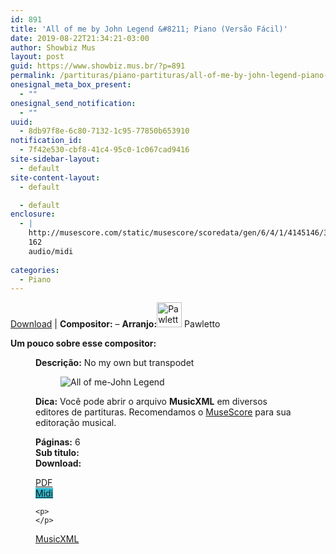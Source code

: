 ```yaml
---
id: 891
title: 'All of me by John Legend &#8211; Piano (Versão Fácil)'
date: 2019-08-22T21:34:21-03:00
author: Showbiz Mus
layout: post
guid: https://www.showbiz.mus.br/?p=891
permalink: /partituras/piano-partituras/all-of-me-by-john-legend-piano-versao-facil/
onesignal_meta_box_present:
  - ""
onesignal_send_notification:
  - ""
uuid:
  - 8db97f8e-6c80-7132-1c95-77850b653910
notification_id:
  - 7f42e530-cbf8-41c4-95c0-1c067cad9416
site-sidebar-layout:
  - default
site-content-layout:
  - default

  - default
enclosure:
  - |
    http://musescore.com/static/musescore/scoredata/gen/6/4/1/4145146/35376a81edeeef5f0d00b242548ed88e62824216/score.mid
    162
    audio/midi
    
categories:
  - Piano
---
```

[Download](#download "link para download de partitura") | **Compositor:** &#8211; **Arranjo:**<img alt="Pawletto" class="wp-image-40" width="40" hight="40" sizes="40" src="https://musescore.com/static/musescore/userdata/avatar/default.jpg@300x300?cache=0" /> Pawletto

**Um pouco sobre esse compositor:** <figure class='wp-block-image'> 

**Descrição:** No my own but transpodet 

<figure class="wp-block-image"><img alt="All of me-John Legend" src="http://musescore.com/static/musescore/scoredata/gen/6/4/1/4145146/35376a81edeeef5f0d00b242548ed88e62824216/score_0.png" class="wp-image-500" /> </figure>

**Dica:** Você pode abrir o arquivo **MusicXML** em diversos editores de partituras. Recomendamos o  <a  href="https://www.showbiz.mus.br/musica/o-melhor-editor-de-partitura" title="Editor de Partitura" rel="noopener noreferrer">MuseScore</a> para sua editoração musical. 

  
**Páginas:** 6  
**Sub titulo:**  
<strong id="download">Download:</strong>

<div class="wp-block-columns has-2-columns alignwide has-4-columns">
  <div class="wp-block-column">
    <div class='wp-block-button aligncenter'>
      <a  target='_blank' href='https://musescore.com/static/musescore/scoredata/gen/6/4/1/4145146/35376a81edeeef5f0d00b242548ed88e62824216/score_full.pdf' class='wp-block-button__link
         has-background has-vivid-red-background-color' rel="noopener noreferrer">PDF</a>
    </div>
  </div>
  
  <div class="wp-block-column">
    <div class='wp-block-button aligncenter'>
      <a  target='_blank' href='http://musescore.com/static/musescore/scoredata/gen/6/4/1/4145146/35376a81edeeef5f0d00b242548ed88e62824216/score.mid' class='wp-block-button__link has-background' style='background-color:#2eb9d1' rel="noopener noreferrer">Midi</a>
    </div>
    
    <p>
    </p>
  </div>
  
  <div class="wp-block-column">
    <div class='wp-block-button aligncenter'>
      <a  target='_blank' href='http://musescore.com/static/musescore/scoredata/gen/6/4/1/4145146/35376a81edeeef5f0d00b242548ed88e62824216/score.mxl' class='wp-block-button__link has-background has-very-dark-gray-background-color' rel="noopener noreferrer">MusicXML</a>
    </div>
  </div>
  
  <div class="wp-block-column">
  </div>
</div>